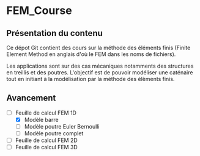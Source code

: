 # FEM_Course

## Présentation du contenu

Ce dépot Git contient des cours sur la méthode des éléments finis (Finite Element Method en anglais d'où le FEM dans les noms de fichiers). 

Les applications sont sur des cas mécaniques notamments des structures en treillis et des poutres. L'objectif est de pouvoir modéliser une caténaire tout en initiant
à la modélisation par la méthode des élèments finis.

## Avancement 

- [ ] Feuille de calcul FEM 1D
  * [x] Modèle barre
  * [ ] Modèle poutre Euler Bernoulli
  * [ ] Modèle poutre complet
- [ ] Feuille de calcul FEM 2D
- [ ] Feuille de calcul FEM 3D

